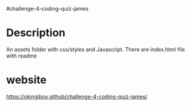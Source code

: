 #challenge-4-coding-quiz-james
# Description

An assets folder with css/styles and Javascript. There are index.html file with readme 

# website

 https://okingiboy.github/challenge-4-coding-quiz-james/